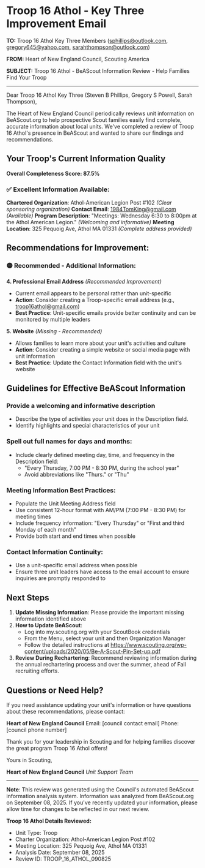 # Troop 16 Athol - Key Three Improvement Email

**TO:** Troop 16 Athol Key Three Members (sphillips@outlook.com, gregory645@yahoo.com, sarahthompson@outlook.com)

**FROM:** Heart of New England Council, Scouting America

**SUBJECT:** Troop 16 Athol - BeAScout Information Review - Help Families Find Your Troop

---

Dear Troop 16 Athol Key Three (Steven B Phillips, Gregory S Powell, Sarah Thompson),

The Heart of New England Council periodically reviews unit information on BeAScout.org to help prospective Scout families easily find complete, accurate information about local units. We've completed a review of Troop 16 Athol's presence in BeAScout and wanted to share our findings and recommendations.

## Your Troop's Current Information Quality

**Overall Completeness Score: 87.5%**

### ✅ **Excellent Information Available:**
**Chartered Organization**: Athol-American Legion Post #102 *(Clear sponsoring organization)*
**Contact Email**: 1984TomKing@gmail.com *(Available)*
**Program Description**: "Meetings: Wednesday 6:30 to 8:00pm at the Athol American Legion." *(Welcoming and informative)*
**Meeting Location**: 325 Pequoig Ave, Athol MA 01331 *(Complete address provided)*

## Recommendations for Improvement:

### 🟡 **Recommended - Additional Information:**

**4. Professional Email Address** *(Recommended Improvement)*
- Current email appears to be personal rather than unit-specific
- **Action**: Consider creating a Troop-specific email address (e.g., troop16athol@gmail.com)
- **Best Practice**: Unit-specific emails provide better continuity and can be monitored by multiple leaders

**5. Website** *(Missing - Recommended)*
- Allows families to learn more about your unit's activities and culture
- **Action**: Consider creating a simple website or social media page with unit information
- **Best Practice**: Update the Contact Information field with the unit's website

## Guidelines for Effective BeAScout Information

### **Provide a welcoming and informative description**
- Describe the type of activities your unit does in the Description field.
- Identify highlights and special characteristics of your unit

### **Spell out full names for days and months:**
- Include clearly defined meeting day, time, and frequency in the Description field:
  - "Every Thursday, 7:00 PM - 8:30 PM, during the school year"
  - Avoid abbreviations like "Thurs." or "Thu"

### **Meeting Information Best Practices:**
- Populate the Unit Meeting Address field
- Use consistent 12-hour format with AM/PM (7:00 PM - 8:30 PM) for meeting times
- Include frequency information: "Every Thursday" or "First and third Monday of each month"
- Provide both start and end times when possible

### **Contact Information Continuity:**
- Use a unit-specific email address when possible
- Ensure three unit leaders have access to the email account to ensure inquiries are promptly responded to

## Next Steps

1. **Update Missing Information**: Please provide the important missing information identified above
2. **How to Update BeAScout**: 
   - Log into my.scouting.org with your ScoutBook credentials
   - From the Menu, select your unit and then Organization Manager
   - Follow the detailed instructions at
     https://www.scouting.org/wp-content/uploads/2020/05/Be-A-Scout-Pin-Set-up.pdf
3. **Review During Rechartering**: Recommend reviewing information during the annual rechartering process and over the summer, ahead of Fall recruiting efforts.

## Questions or Need Help?

If you need assistance updating your unit's information or have questions about these recommendations, please contact:

**Heart of New England Council**
Email: [council contact email]
Phone: [council phone number]

Thank you for your leadership in Scouting and for helping families discover the great program Troop 16 Athol offers!

Yours in Scouting,

**Heart of New England Council**
*Unit Support Team*

---

**Note**: This review was generated using the Council's automated BeAScout information analysis system. Information was analyzed from BeAScout.org on September 08, 2025. If you've recently updated your information, please allow time for changes to be reflected in our next review.

**Troop 16 Athol Details Reviewed:**
- Unit Type: Troop
- Charter Organization: Athol-American Legion Post #102
- Meeting Location: 325 Pequoig Ave, Athol MA 01331
- Analysis Date: September 08, 2025
- Review ID: TROOP_16_ATHOL_090825